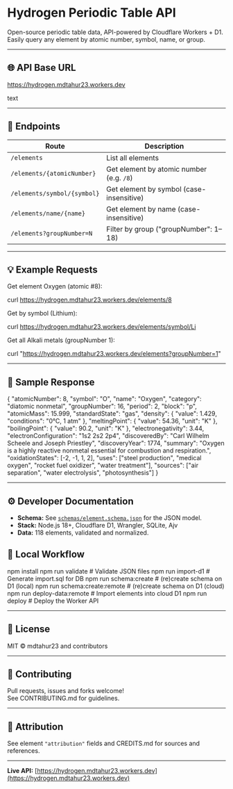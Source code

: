 # Hydrogen Periodic Table API

Open-source periodic table data, API-powered by Cloudflare Workers + D1.  
Easily query any element by atomic number, symbol, name, or group.

---

## 🌐 API Base URL
https://hydrogen.mdtahur23.workers.dev

text

---

## 📢 Endpoints

| Route                                         | Description                                 |
|-----------------------------------------------|---------------------------------------------|
| `/elements`                                   | List all elements                           |
| `/elements/{atomicNumber}`                    | Get element by atomic number (e.g. `/8`)    |
| `/elements/symbol/{symbol}`                   | Get element by symbol (case-insensitive)    |
| `/elements/name/{name}`                       | Get element by name (case-insensitive)      |
| `/elements?groupNumber=N`                     | Filter by group ("groupNumber": 1–18)       |

---

## 💡 Example Requests

Get element Oxygen (atomic #8):

curl https://hydrogen.mdtahur23.workers.dev/elements/8



Get by symbol (Lithium):

curl https://hydrogen.mdtahur23.workers.dev/elements/symbol/Li



Get all Alkali metals (groupNumber 1):

curl "https://hydrogen.mdtahur23.workers.dev/elements?groupNumber=1"


---

## 🔎 Sample Response

{
"atomicNumber": 8,
"symbol": "O",
"name": "Oxygen",
"category": "diatomic nonmetal",
"groupNumber": 16,
"period": 2,
"block": "p",
"atomicMass": 15.999,
"standardState": "gas",
"density": { "value": 1.429, "conditions": "0°C, 1 atm" },
"meltingPoint": { "value": 54.36, "unit": "K" },
"boilingPoint": { "value": 90.2, "unit": "K" },
"electronegativity": 3.44,
"electronConfiguration": "1s2 2s2 2p4",
"discoveredBy": "Carl Wilhelm Scheele and Joseph Priestley",
"discoveryYear": 1774,
"summary": "Oxygen is a highly reactive nonmetal essential for combustion and respiration.",
"oxidationStates": [-2, -1, 1, 2],
"uses": ["steel production", "medical oxygen", "rocket fuel oxidizer", "water treatment"],
"sources": ["air separation", "water electrolysis", "photosynthesis"]
}



---

## ⚙️ Developer Documentation

- **Schema:** See [`schemas/element.schema.json`](schemas/element.schema.json) for the JSON model.
- **Stack:** Node.js 18+, Cloudflare D1, Wrangler, SQLite, Ajv
- **Data:** 118 elements, validated and normalized.

## 🔨 Local Workflow

npm install
npm run validate # Validate JSON files
npm run import-d1 # Generate import.sql for DB
npm run schema:create # (re)create schema on D1 (local)
npm run schema:create:remote # (re)create schema on D1 (cloud)
npm run deploy-data:remote # Import elements into cloud D1
npm run deploy # Deploy the Worker API



---

## 🚩 License

MIT © mdtahur23 and contributors

---

## 🙌 Contributing

Pull requests, issues and forks welcome!  
See CONTRIBUTING.md for guidelines.

---

## 👏 Attribution

See element `"attribution"` fields and CREDITS.md for sources and references.

---

**Live API:** [https://hydrogen.mdtahur23.workers.dev](https://hydrogen.mdtahur23.workers.dev)